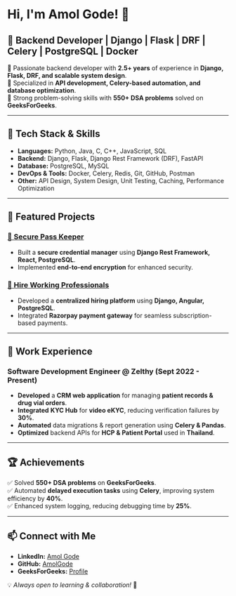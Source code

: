 # Hi, I'm Amol Gode! 👋

## 🚀 Backend Developer | Django | Flask | DRF | Celery | PostgreSQL | Docker

🔹 Passionate backend developer with **2.5+ years** of experience in **Django, Flask, DRF, and scalable system design**.  
🔹 Specialized in **API development, Celery-based automation, and database optimization**.  
🔹 Strong problem-solving skills with **550+ DSA problems** solved on **GeeksForGeeks**.

---

## 🔧 Tech Stack & Skills

- **Languages:** Python, Java, C, C++, JavaScript, SQL
- **Backend:** Django, Flask, Django Rest Framework (DRF), FastAPI
- **Database:** PostgreSQL, MySQL
- **DevOps & Tools:** Docker, Celery, Redis, Git, GitHub, Postman
- **Other:** API Design, System Design, Unit Testing, Caching, Performance Optimization

---

## 📌 Featured Projects

### [🔑 Secure Pass Keeper](https://github.com/AmolGode/Secure-Pass-Keeper-Django-React)
- Built a **secure credential manager** using **Django Rest Framework, React, PostgreSQL**.
- Implemented **end-to-end encryption** for enhanced security.

### [💼 Hire Working Professionals](https://github.com/AmolGode/Hire_Working_Professionals_For_Short_Term_Work)
- Developed a **centralized hiring platform** using **Django, Angular, PostgreSQL**.
- Integrated **Razorpay payment gateway** for seamless subscription-based payments.

---

## 📜 Work Experience

### Software Development Engineer @ **Zelthy** (Sept 2022 - Present)
- **Developed** a **CRM web application** for managing **patient records & drug vial orders**.
- **Integrated** **KYC Hub** for **video eKYC**, reducing verification failures by **30%**.
- **Automated** data migrations & report generation using **Celery & Pandas**.
- **Optimized** backend APIs for **HCP & Patient Portal** used in **Thailand**.

---

## 🏆 Achievements

✅ Solved **550+ DSA problems** on **GeeksForGeeks**.  
✅ Automated **delayed execution tasks** using **Celery**, improving system efficiency by **40%**.  
✅ Enhanced system logging, reducing debugging time by **25%**.

---

## 📫 Connect with Me

- **LinkedIn:** [Amol Gode](https://www.linkedin.com/in/amol-gode-26ba8321a)
- **GitHub:** [AmolGode](https://github.com/AmolGode)
- **GeeksForGeeks:** [Profile](https://auth.geeksforgeeks.org/user/17amolgode/practice/)

💡 *Always open to learning & collaboration!* 🚀
